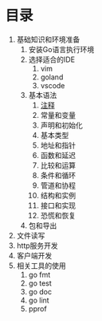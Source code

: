 目录
====

1. 基础知识和环境准备
    1. 安装Go语言执行环境
    1. 选择适合的IDE
        1. vim
        1. goland
        1. vscode
    1. 基本语法
        1. [注释](grammar-commentary.md)
        1. 常量和变量
        1. 声明和初始化
        1. 基本类型
        1. 地址和指针
        1. 函数和延迟
        1. 比较和运算
        1. 条件和循环
        1. 管道和协程
        1. 结构和实例
        1. 接口和实现
        1. 恐慌和恢复
    1. 包和导出
1. 文件读写
1. http服务开发
1. 客户端开发
1. 相关工具的使用
    1. go fmt
    1. go test
    1. go doc
    1. go lint
    1. pprof
